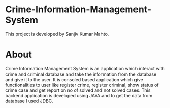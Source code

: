 # Crime-Information-Management-System
This project is developed by Sanjiv Kumar Mahto.
# About
Crime Information Management System is an application which interact with crime and criminal database and take the information from the database and give it to the user. It is consoled based application which give functionalities to user like register crime, register criminal, show status of crime case and get report on no of solved and not solved cases. This backend application is developed using JAVA and to get the data from database I used JDBC.
